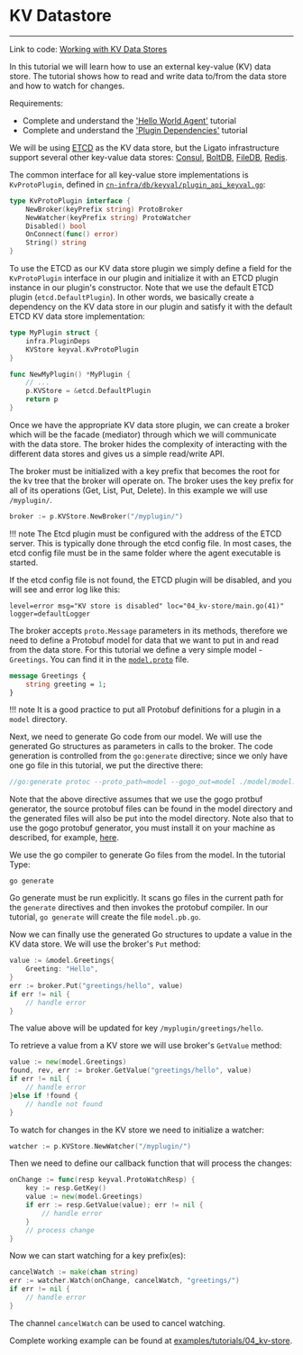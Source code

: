 # KV Datastore

---

Link to code: [Working with KV Data Stores][code-link]

In this tutorial we will learn how to use an external key-value (KV) data store.
The tutorial shows how to read and write data to/from the data store and how to 
watch for changes. 

Requirements:

* Complete and understand the ['Hello World Agent'](01_hello-world.md) tutorial
* Complete and understand the ['Plugin Dependencies'](02_plugin-deps.md) tutorial

We will be using [ETCD][1] as the KV data store, but the Ligato infrastructure 
support several other key-value data stores: [Consul][2], [BoltDB][3], [FileDB][4], 
[Redis][5].

The common interface for all key-value store implementations is `KvProtoPlugin`, 
defined in [`cn-infra/db/keyval/plugin_api_keyval.go`][7]:

```go
type KvProtoPlugin interface {
	NewBroker(keyPrefix string) ProtoBroker
	NewWatcher(keyPrefix string) ProtoWatcher
	Disabled() bool
	OnConnect(func() error)
	String() string
}
```

To use the ETCD as our KV data store plugin we simply define a field for the 
`KvProtoPlugin` interface in our plugin and initialize it with an ETCD plugin 
instance in our plugin's constructor. Note that we use the default ETCD plugin
(`etcd.DefaultPlugin`). In other words, we basically create a dependency on
the KV data store in our plugin and satisfy it with the default ETCD KV data
store implementation:

```go
type MyPlugin struct {
	infra.PluginDeps
	KVStore keyval.KvProtoPlugin
}

func NewMyPlugin() *MyPlugin {
	// ...
	p.KVStore = &etcd.DefaultPlugin
	return p
}
```

Once we have the appropriate KV data store plugin, we can create a broker which
will be the facade (mediator) through which we will communicate with the data 
store. The broker hides the complexity of interacting with the different data 
stores and gives us a simple read/write API. 

The broker must be initialized with a key prefix that becomes the root for the
kv tree that the broker will operate on. The broker uses the key prefix for all
of  its operations (Get, List, Put, Delete). In this example we will use `/myplugin/`.

```go
broker := p.KVStore.NewBroker("/myplugin/")
```

!!! note
    The Etcd plugin must be configured with the address of the ETCD server. This is typically done through the etcd config file. In most cases, the etcd config file must be in the same folder where the agent executable is started. 

If the etcd config file is not found, the ETCD plugin will be disabled, and you will see 
and error log like this:
```
level=error msg="KV store is disabled" loc="04_kv-store/main.go(41)" logger=defaultLogger
```

The broker accepts `proto.Message` parameters in its methods, therefore we need to
define a Protobuf model for data that we want to put in and read from the data store.
For this tutorial we define a very simple model - `Greetings`. You can find it in
the [`model.proto`][6] file.

```proto
message Greetings {
    string greeting = 1;
}
```
!!! note
    It is a good practice to put all Protobuf definitions for a plugin in a `model` directory.

Next, we need to generate Go code from our model. We will use the generated Go 
structures as parameters in calls to the broker. The code generation is controlled
from the `go:generate` directive; since we only have one go file in this tutorial,
we put the directive there:

```go
//go:generate protoc --proto_path=model --gogo_out=model ./model/model.proto
```
Note that the above directive assumes that we use the gogo protbuf generator,
the source protobuf files can be found in the model directory and the
generated files will also be put into the model directory. Note also that to
use the gogo protobuf generator, you must install it on your machine as 
described, for example, [here](https://github.com/gogo/protobuf).

We use the go compiler to generate Go files from the model. In the tutorial Type:
```
go generate
``` 
Go generate must be run explicitly. It scans go files in the current path for
the `generate` directives and then invokes the protobuf compiler. In our 
tutorial, `go generate` will create the file `model.pb.go`.

Now we can finally use the generated Go structures to update a value in the 
KV data store. We will use the broker's `Put` method:

```go
value := &model.Greetings{
	Greeting: "Hello",
}
err := broker.Put("greetings/hello", value)
if err != nil {
	// handle error
}
```

The value above will be updated for key `/myplugin/greetings/hello`.

To retrieve a value from a KV store we will use broker's `GetValue` method:

```go
value := new(model.Greetings)
found, rev, err := broker.GetValue("greetings/hello", value)
if err != nil {
	// handle error
}else if !found {
	// handle not found
}
```

To watch for changes in the KV store we need to initialize a watcher:

```go
watcher := p.KVStore.NewWatcher("/myplugin/")
```

Then we need to define our callback function that will process the changes:

```go
onChange := func(resp keyval.ProtoWatchResp) {
	key := resp.GetKey()
	value := new(model.Greetings)
	if err := resp.GetValue(value); err != nil {
		// handle error
	}
	// process change
}
```

Now we can start watching for a key prefix(es):

```go
cancelWatch := make(chan string)
err := watcher.Watch(onChange, cancelWatch, "greetings/")
if err != nil {
	// handle error
}
```

The channel `cancelWatch` can be used to cancel watching.

Complete working example can be found at [examples/tutorials/04_kv-store](https://github.com/ligato/cn-infra/blob/master/examples/tutorials/04_kv-store).

[1]: https://github.com/ligato/cn-infra/tree/master/db/keyval/etcd
[2]: https://github.com/ligato/cn-infra/tree/master/db/keyval/consul
[3]: https://github.com/ligato/cn-infra/tree/master/db/keyval/bolt
[4]: https://github.com/ligato/cn-infra/tree/master/db/keyval/filedb
[5]: https://github.com/ligato/cn-infra/tree/master/db/keyval/redis
[6]: https://github.com/ligato/cn-infra/blob/master/examples/tutorials/04_kv-store/model/model.proto
[7]: https://github.com/ligato/cn-infra/blob/master/db/keyval/plugin_api_keyval.go
[code-link]: https://github.com/ligato/cn-infra/tree/master/examples/tutorials/04_kv-store